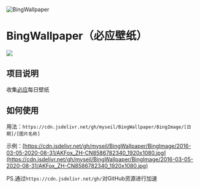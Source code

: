 ![BingWallpaper](https://socialify.git.ci/myseil/BingWallpaper/image?description=1&descriptionEditable=Bing%E5%BF%85%E5%BA%94%E6%AF%8F%E6%97%A5%E5%A3%81%E7%BA%B8%E5%9B%BE%E7%89%87&font=Bitter&forks=1&logo=https%3A%2F%2Fcdn.jsdelivr.net%2Fgh%2Fmyseil%2FPicGoCDN%2F%2Fimg%2FBing-icon-big-logo.png&owner=1&pattern=Overlapping%20Hexagons&pulls=1&stargazers=1&theme=Light)

# BingWallpaper（必应壁纸）
[![](https://data.jsdelivr.com/v1/package/gh/myseil/BingWallpaper/badge)](https://www.jsdelivr.com/package/gh/myseil/BingWallpaper)

## 项目说明

收集[必应](https://bing.com/)每日壁纸

## 如何使用

用法：`https://cdn.jsdelivr.net/gh/myseil/BingWallpaper/BingImage/[日期]/[图片名称]`

示例：[https://cdn.jsdelivr.net/gh/myseil/BingWallpaper/BingImage/2016-03-05-2020-08-31/AKFox_ZH-CN8586782340_1920x1080.jpg](https://cdn.jsdelivr.net/gh/myseil/BingWallpaper/BingImage/2016-03-05-2020-08-31/AKFox_ZH-CN8586782340_1920x1080.jpg)

PS.通过`https://cdn.jsdelivr.net/gh/`对GitHub资源进行加速
